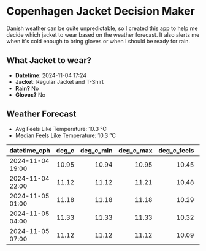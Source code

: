 
# Copenhagen Jacket Decision Maker

Danish weather can be quite unpredictable, so I created this app to help me decide which jacket to wear based on the weather forecast. 
It also alerts me when it's cold enough to bring gloves or when I should be ready for rain.

## What Jacket to wear?

- **Datetime**: 2024-11-04 17:24
- **Jacket**: Regular Jacket and T-Shirt
- **Rain?** No
- **Gloves?** No

## Weather Forecast
- Avg Feels Like Temperature: 10.3 °C
- Median Feels Like Temperature: 10.3 °C

| datetime_cph     |   deg_c |   deg_c_min |   deg_c_max |   deg_c_feels | weather   | wind   | rain   |
|:-----------------|--------:|------------:|------------:|--------------:|:----------|:-------|:-------|
| 2024-11-04 19:00 |   10.95 |       10.94 |       10.95 |         10.45 | Clouds    | Low    | None   |
| 2024-11-04 22:00 |   11.12 |       11.12 |       11.21 |         10.48 | Clouds    | Low    | None   |
| 2024-11-05 01:00 |   11.18 |       11.18 |       11.18 |         10.29 | Clouds    | Low    | None   |
| 2024-11-05 04:00 |   11.33 |       11.33 |       11.33 |         10.32 | Clouds    | Low    | None   |
| 2024-11-05 07:00 |   11.12 |       11.12 |       11.12 |         10.09 | Clouds    | Low    | None   |
        